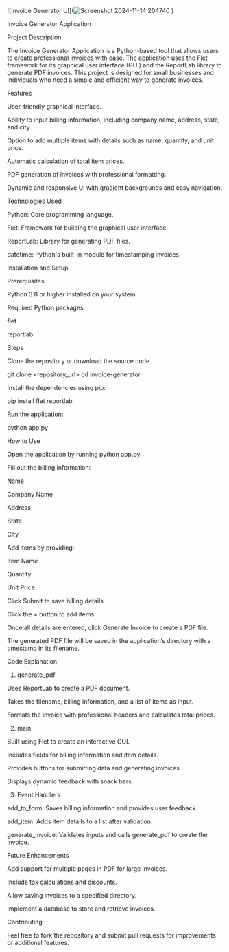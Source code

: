 
![Invoice Generator UI](![Screenshot 2024-11-14 204740](https://github.com/user-attachments/assets/72f6b4da-7783-4088-8c9a-383d52208129)
)





Invoice Generator Application

Project Description

The Invoice Generator Application is a Python-based tool that allows users to create professional invoices with ease. The application uses the Flet framework for its graphical user interface (GUI) and the ReportLab library to generate PDF invoices. This project is designed for small businesses and individuals who need a simple and efficient way to generate invoices.

Features

User-friendly graphical interface.

Ability to input billing information, including company name, address, state, and city.

Option to add multiple items with details such as name, quantity, and unit price.

Automatic calculation of total item prices.

PDF generation of invoices with professional formatting.

Dynamic and responsive UI with gradient backgrounds and easy navigation.

Technologies Used

Python: Core programming language.

Flet: Framework for building the graphical user interface.

ReportLab: Library for generating PDF files.

datetime: Python's built-in module for timestamping invoices.

Installation and Setup

Prerequisites

Python 3.8 or higher installed on your system.

Required Python packages:

flet

reportlab

Steps

Clone the repository or download the source code.

git clone <repository_url>
cd invoice-generator

Install the dependencies using pip:

pip install flet reportlab

Run the application:

python app.py

How to Use

Open the application by running python app.py.

Fill out the billing information:

Name

Company Name

Address

State

City

Add items by providing:

Item Name

Quantity

Unit Price

Click Submit to save billing details.

Click the + button to add items.

Once all details are entered, click Generate Invoice to create a PDF file.

The generated PDF file will be saved in the application’s directory with a timestamp in its filename.

Code Explanation

1. generate_pdf

Uses ReportLab to create a PDF document.

Takes the filename, billing information, and a list of items as input.

Formats the invoice with professional headers and calculates total prices.

2. main

Built using Flet to create an interactive GUI.

Includes fields for billing information and item details.

Provides buttons for submitting data and generating invoices.

Displays dynamic feedback with snack bars.

3. Event Handlers

add_to_form: Saves billing information and provides user feedback.

add_item: Adds item details to a list after validation.

generate_invoice: Validates inputs and calls generate_pdf to create the invoice.

Future Enhancements

Add support for multiple pages in PDF for large invoices.

Include tax calculations and discounts.

Allow saving invoices to a specified directory.

Implement a database to store and retrieve invoices.

Contributing

Feel free to fork the repository and submit pull requests for improvements or additional features.



